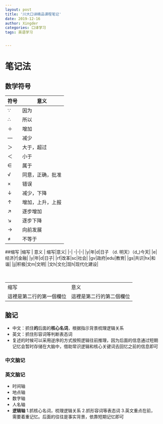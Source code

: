```yaml
---
layout: post
title: '川大口译精品课程笔记'
date: 2019-12-16
author: Xingder
categories: 口译学习
tags: 英语学习


---
```

# 笔记法
## 数学符号
| 符号  | 意义 |
|------------- | -------------|
|∵ | 因为|
|∴ | 所以|
|＋|增加|
|—|减少|
|＞|大于，超过|
|＜|小于|
|∈|属于|
|√|同意，正确，批准|
|×|错误|
|↓|减少，下降|
|↑|增加，上升，上报|
|↗|逐步增加|
|↘|逐步下降|
|→|向前发展|
|≠|不等于|
##缩写
|缩写 | 意义   | 缩写|意义|
|-| -|-|-|
|y|年|d|日子 （d. 明天）（d_)今天|
|e|经济|f|金融|
|y|年|d|日子|
|rf|改革|sc|社会|
|gv|政府|edu|教育|
|gs|共识|hx|和谐|
|jj|积极|文m|文明|
|文h|文化|现h|现代化建设|

<table >
　<tr>
　<td>缩写</td>
　<td>意义</td>
　</tr>
　<tr>
　<td>這裡是第二行的第一個欄位</td>
　<td>這裡是第二行的第二個欄位</td>
　</tr>
</table>


## 脑记
- 中文：抓住**的**后面的**核心名词**，根据指示背景梳理逻辑关系
- 英文：抓住形容词等判断表态词
- 复述的时候可以采用逆序的方式按照逻辑往前推理，因为后面的信息通过短期记忆会暂时存储在大脑中，借助常识逻辑和核心关键词去回忆之前的信息即可
### 中文脑记
### 英文脑记
- 时间轴
- 地点轴
- 数字轴
- 人名轴
- **逻辑轴**
1.抓核心名词，梳理逻辑关系
2.抓形容词等表态词
3.英文重点在前，需要着重记忆。后面的往往是事实背景，依靠短期记忆即可